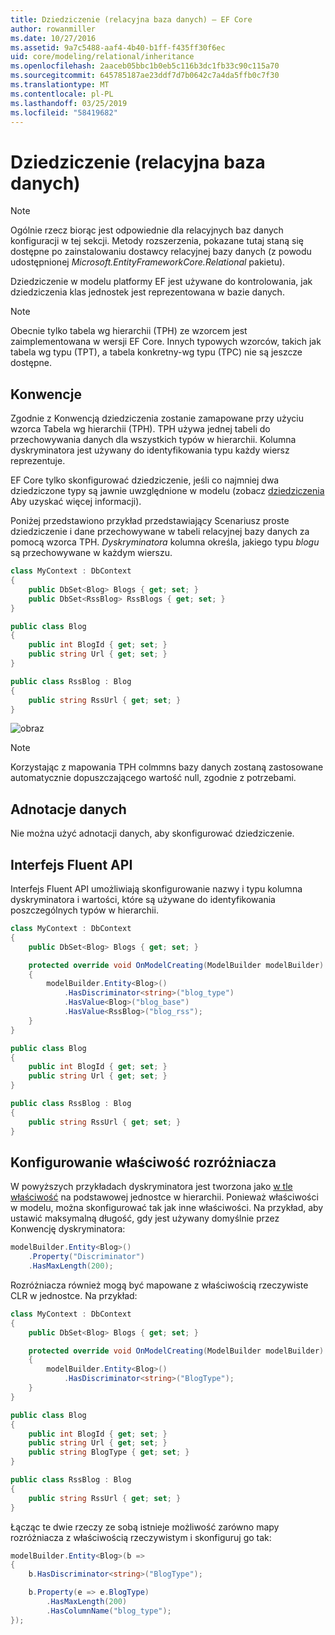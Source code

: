 ```yaml
---
title: Dziedziczenie (relacyjna baza danych) — EF Core
author: rowanmiller
ms.date: 10/27/2016
ms.assetid: 9a7c5488-aaf4-4b40-b1ff-f435ff30f6ec
uid: core/modeling/relational/inheritance
ms.openlocfilehash: 2aaceb05bbc1b0eb5c116b3dc1fb33c90c115a70
ms.sourcegitcommit: 645785187ae23ddf7d7b0642c7a4da5ffb0c7f30
ms.translationtype: MT
ms.contentlocale: pl-PL
ms.lasthandoff: 03/25/2019
ms.locfileid: "58419682"
---
```

# <a name="inheritance-relational-database"></a>Dziedziczenie (relacyjna baza danych)

> [!NOTE]  
> Ogólnie rzecz biorąc jest odpowiednie dla relacyjnych baz danych konfiguracji w tej sekcji. Metody rozszerzenia, pokazane tutaj staną się dostępne po zainstalowaniu dostawcy relacyjnej bazy danych (z powodu udostępnionej *Microsoft.EntityFrameworkCore.Relational* pakietu).

Dziedziczenie w modelu platformy EF jest używane do kontrolowania, jak dziedziczenia klas jednostek jest reprezentowana w bazie danych.

> [!NOTE]  
> Obecnie tylko tabela wg hierarchii (TPH) ze wzorcem jest zaimplementowana w wersji EF Core. Innych typowych wzorców, takich jak tabela wg typu (TPT), a tabela konkretny-wg typu (TPC) nie są jeszcze dostępne.

## <a name="conventions"></a>Konwencje

Zgodnie z Konwencją dziedziczenia zostanie zamapowane przy użyciu wzorca Tabela wg hierarchii (TPH). TPH używa jednej tabeli do przechowywania danych dla wszystkich typów w hierarchii. Kolumna dyskryminatora jest używany do identyfikowania typu każdy wiersz reprezentuje.

EF Core tylko skonfigurować dziedziczenie, jeśli co najmniej dwa dziedziczone typy są jawnie uwzględnione w modelu (zobacz [dziedziczenia](../inheritance.md) Aby uzyskać więcej informacji).

Poniżej przedstawiono przykład przedstawiający Scenariusz proste dziedziczenie i dane przechowywane w tabeli relacyjnej bazy danych za pomocą wzorca TPH. *Dyskryminatora* kolumna określa, jakiego typu *blogu* są przechowywane w każdym wierszu.

<!-- [!code-csharp[Main](samples/core/relational/Modeling/Conventions/Samples/InheritanceDbSets.cs)] -->
``` csharp
class MyContext : DbContext
{
    public DbSet<Blog> Blogs { get; set; }
    public DbSet<RssBlog> RssBlogs { get; set; }
}

public class Blog
{
    public int BlogId { get; set; }
    public string Url { get; set; }
}

public class RssBlog : Blog
{
    public string RssUrl { get; set; }
}
```

![obraz](_static/inheritance-tph-data.png)

>[!NOTE]
> Korzystając z mapowania TPH colmmns bazy danych zostaną zastosowane automatycznie dopuszczającego wartość null, zgodnie z potrzebami.

## <a name="data-annotations"></a>Adnotacje danych

Nie można użyć adnotacji danych, aby skonfigurować dziedziczenie.

## <a name="fluent-api"></a>Interfejs Fluent API

Interfejs Fluent API umożliwiają skonfigurowanie nazwy i typu kolumna dyskryminatora i wartości, które są używane do identyfikowania poszczególnych typów w hierarchii.

<!-- [!code-csharp[Main](samples/core/relational/Modeling/FluentAPI/Samples/InheritanceTPHDiscriminator.cs?highlight=7,8,9,10)] -->
``` csharp
class MyContext : DbContext
{
    public DbSet<Blog> Blogs { get; set; }

    protected override void OnModelCreating(ModelBuilder modelBuilder)
    {
        modelBuilder.Entity<Blog>()
            .HasDiscriminator<string>("blog_type")
            .HasValue<Blog>("blog_base")
            .HasValue<RssBlog>("blog_rss");
    }
}

public class Blog
{
    public int BlogId { get; set; }
    public string Url { get; set; }
}

public class RssBlog : Blog
{
    public string RssUrl { get; set; }
}
```

## <a name="configuring-the-discriminator-property"></a>Konfigurowanie właściwość rozróżniacza

W powyższych przykładach dyskryminatora jest tworzona jako [w tle właściwość](xref:core/modeling/shadow-properties) na podstawowej jednostce w hierarchii. Ponieważ właściwości w modelu, można skonfigurować tak jak inne właściwości. Na przykład, aby ustawić maksymalną długość, gdy jest używany domyślnie przez Konwencję dyskryminatora:

```C#
modelBuilder.Entity<Blog>()
    .Property("Discriminator")
    .HasMaxLength(200);
```

Rozróżniacza również mogą być mapowane z właściwością rzeczywiste CLR w jednostce. Na przykład:
```C#
class MyContext : DbContext
{
    public DbSet<Blog> Blogs { get; set; }

    protected override void OnModelCreating(ModelBuilder modelBuilder)
    {
        modelBuilder.Entity<Blog>()
            .HasDiscriminator<string>("BlogType");
    }
}

public class Blog
{
    public int BlogId { get; set; }
    public string Url { get; set; }
    public string BlogType { get; set; }
}

public class RssBlog : Blog
{
    public string RssUrl { get; set; }
}
```

Łącząc te dwie rzeczy ze sobą istnieje możliwość zarówno mapy rozróżniacza z właściwością rzeczywistym i skonfiguruj go tak:
```C#
modelBuilder.Entity<Blog>(b =>
{
    b.HasDiscriminator<string>("BlogType");

    b.Property(e => e.BlogType)
        .HasMaxLength(200)
        .HasColumnName("blog_type");
});
```
